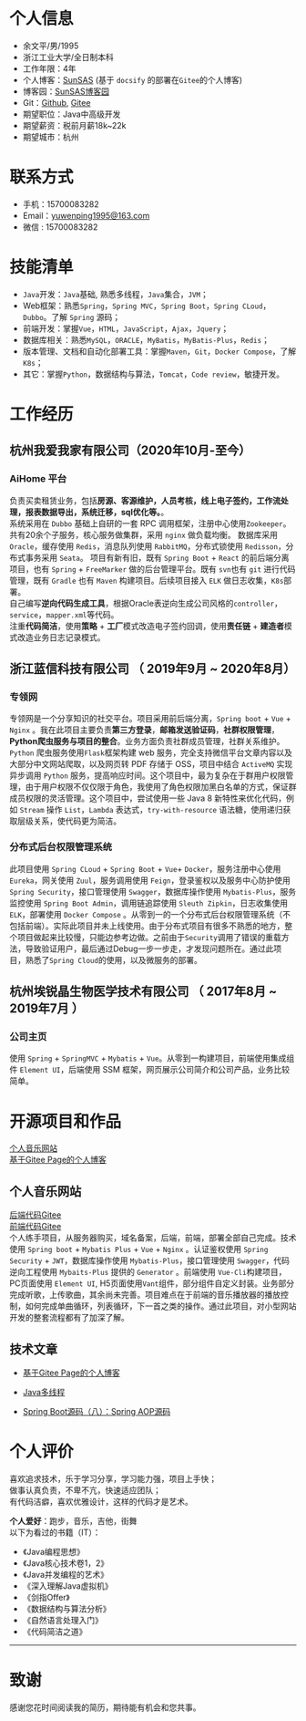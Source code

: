 
# 个人信息
- 余文平/男/1995
- 浙江工业大学/全日制本科
- 工作年限：4年
- 个人博客：[SunSAS](https://sunsas.gitee.io/doc/#/) (基于 `docsify` 的部署在`Gitee`的个人博客)
- 博客园：[SunSAS博客园](https://home.cnblogs.com/u/SunSAS)
- Git：[Github](https://github.com/SunSAS1), [Gitee](https://gitee.com/SunSAS)
- 期望职位：Java中高级开发
- 期望薪资：税前月薪18k~22k
- 期望城市：杭州

# 联系方式

- 手机：15700083282
- Email：yuwenping1995@163.com
- 微信 :  15700083282

# 技能清单
- `Java`开发：`Java`基础, 熟悉多线程，`Java`集合，`JVM`；
- Web框架：熟悉`Spring`，`Spring MVC`，`Spring Boot`，`Spring CLoud`，`Dubbo`。了解 `Spring` 源码；
- 前端开发：掌握`Vue`，`HTML`，`JavaScript`，`Ajax`，`Jquery`；
- 数据库相关：熟悉`MySQL`，`ORACLE`，`MyBatis`，`MyBatis-Plus`，`Redis`；
- 版本管理、文档和自动化部署工具：掌握`Maven`，`Git`，`Docker Compose`，了解`K8s`；
- 其它：掌握`Python`，数据结构与算法，`Tomcat`，`Code review`，敏捷开发。

# 工作经历
## 杭州我爱我家有限公司（2020年10月-至今）
### AiHome 平台
负责买卖租赁业务，包括**房源、客源维护，人员考核，线上电子签约，工作流处理，报表数据导出，系统迁移，sql优化等。**。  
系统采用在 `Dubbo` 基础上自研的一套 RPC 调用框架，注册中心使用`Zookeeper`。共有20余个子服务，核心服务做集群，采用 `nginx` 做负载均衡。
数据库采用 `Oracle`，缓存使用 `Redis`，消息队列使用  `RabbitMQ`，分布式锁使用 `Redisson`，分布式事务采用 `Seata`。
项目有新有旧，既有 `Spring Boot` + `React` 的前后端分离项目，也有 `Spring` + `FreeMarker` 做的后台管理平台。既有 `svn`也有 `git` 进行代码管理，既有 `Gradle` 也有 `Maven` 构建项目。后续项目接入 `ELK` 做日志收集，`K8s`部署。  
自己编写**逆向代码生成工具**，根据Oracle表逆向生成公司风格的`controller`，`service`，`mapper.xml`等代码。  
注重**代码简洁**，使用**策略** + **工厂**模式改造电子签约回调，使用**责任链** + **建造者**模式改造业务日志记录模式。

## 浙江蓝信科技有限公司 （ 2019年9月 ~ 2020年8月）

### 专领网
专领网是一个分享知识的社交平台。项目采用前后端分离，`Spring boot` + `Vue` + `Nginx` 。我在此项目主要负责**第三方登录**，**邮箱发送验证码**，**社群权限管理**，**Python爬虫服务与项目的整合**。业务方面负责社群成员管理，社群关系维护。`Python` 爬虫服务使用`Flask`框架构建 web 服务，完全支持微信平台文章内容以及大部分中文网站爬取，以及网页转 PDF 存储于 OSS，项目中结合 `ActiveMQ` 实现异步调用 `Python` 服务，提高响应时间。这个项目中，最为复杂在于群用户权限管理，由于用户权限不仅仅限于角色，我使用了角色权限加黑白名单的方式，保证群成员权限的灵活管理。这个项目中，尝试使用一些 Java 8 新特性来优化代码，例如 `Stream` 操作 `List`，`Lambda` 表达式，`try-with-resource` 语法糖，使用递归获取层级关系，使代码更为简洁。


### 分布式后台权限管理系统
此项目使用 `Spring CLoud` + `Spring Boot` + `Vue`+ `Docker`，服务注册中心使用`Eureka`，网关使用 `Zuul`，服务调用使用 `Feign`，登录鉴权以及服务中心防护使用 `Spring Security`，接口管理使用 `Swagger`，数据库操作使用 `Mybatis-Plus`，服务监控使用 `Spring Boot Admin`，调用链追踪使用 `Sleuth Zipkin`，日志收集使用 `ELK`，部署使用 `Docker Compose` 。从零到一的一个分布式后台权限管理系统（不包括前端）。实际此项目并未上线使用。由于分布式项目有很多不熟悉的地方，整个项目做起来比较慢，只能边参考边做。之前由于`Security`调用了错误的重载方法，导致验证用户，最后通过Debug一步一步走，才发现问题所在。通过此项目，熟悉了`Spring Cloud`的使用，以及微服务的部署。


## 杭州埃锐晶生物医学技术有限公司  （ 2017年8月 ~ 2019年7月 ）

### 公司主页
使用 `Spring` + `SpringMVC` +  `Mybatis` + `Vue`。从零到一构建项目，前端使用集成组件 `Element UI`，后端使用 SSM 框架，网页展示公司简介和公司产品，业务比较简单。

# 开源项目和作品
[个人音乐网站](www.sunsas.xyz/)  
[基于Gitee Page的个人博客](https://sunsas.gitee.io/doc/#/)

## 个人音乐网站
[后端代码Gitee](https://gitee.com/SunSAS/music-new)    
[前端代码Gitee](https://gitee.com/SunSAS/musich5)  
个人练手项目，从服务器购买，域名备案，后端，前端，部署全部自己完成。技术使用 `Spring boot` + `Mybatis Plus` + `Vue` + `Nginx` 。认证鉴权使用 `Spring Security` + `JWT`，数据库操作使用 `Mybatis-Plus`，接口管理使用 `Swagger`，代码逆向工程使用 `Mybaits-Plus` 提供的 `Generator` 。前端使用 `Vue-Cli`构建项目，PC页面使用 `Element UI`, H5页面使用`Vant`组件，部分组件自定义封装。业务部分完成听歌，上传歌曲，其余尚未完善。项目难点在于前端的音乐播放器的播放控制，如何完成单曲循环，列表循环，下一首之类的操作。通过此项目，对小型网站开发的整套流程都有了加深了解。

## 技术文章
- [基于Gitee Page的个人博客](https://sunsas.gitee.io/doc/#/)

- [Java多线程](https://sunsas.gitee.io/doc/#/sunsas/Java多线程)
- [Spring Boot源码（八）：Spring AOP源码 ](https://www.cnblogs.com/SunSAS/p/12327960.html)


# 个人评价
喜欢追求技术，乐于学习分享，学习能力强，项目上手快；  
做事认真负责，不卑不亢，快速适应团队；  
有代码洁癖，喜欢优雅设计，这样的代码才是艺术。

**个人爱好**：跑步，音乐，吉他，街舞  
以下为看过的书籍（IT）：
- 《Java编程思想》
- 《Java核心技术卷1，2》
- 《Java并发编程的艺术》
- 《深入理解Java虚拟机》
- 《剑指Offer》
- 《数据结构与算法分析》
- 《自然语言处理入门》
- 《代码简洁之道》

---      
# 致谢
感谢您花时间阅读我的简历，期待能有机会和您共事。
      